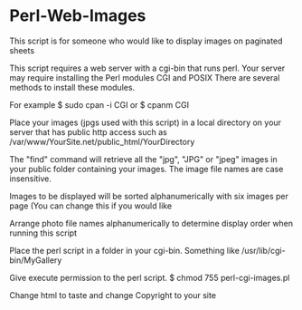 # Perl-Web-Images

This script is for someone who would like to display images on paginated sheets

This script requires a web server with a cgi-bin that runs perl.  Your server may require installing the Perl modules CGI and POSIX
There are several methods to install these modules.


For example
$ sudo cpan -i CGI 
or 
$ cpanm CGI


Place your images (jpgs used with this script) in a local directory on your server that has public http access such as /var/www/YourSite.net/public_html/YourDirectory

The "find" command will retrieve all the "jpg", "JPG" or "jpeg" images in your public folder containing your images. The image file names are case insensitive.

Images to be displayed will be sorted alphanumerically with six images per page (You can change this if you would like 

Arrange photo file names alphanumerically to determine display order when running this script

Place the perl script in a folder in your cgi-bin.  Something like /usr/lib/cgi-bin/MyGallery

Give execute permission to the perl script.
$ chmod 755 perl-cgi-images.pl

Change html to taste and change Copyright to your site
